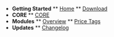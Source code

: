 <!-- docs/_sidebar.md -->

* **Getting Started**
** [Home](Welcome.md)
** [Download](Download.md)
* **CORE**
** [CORE]()
* **Modules**
** [Overview](Overview.md)
** [Price Tags](/Modules/PriceTagModule/About.md)
* **Updates**
** [Changelog](Changelog.md)